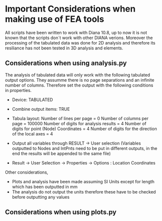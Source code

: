 # Important Considerations when making use of FEA tools

All scripts have been written to work with Diana 10.8, up to now it is not  known that the scripts don´t  work with other DIANA verions. Moreover the processing of the tabulated data was done for 2D analysis and therefore its resiliance has not been tested in 3D analysis and elements.

## Considerations when using analysis.py

The analysis of tabulated data will only work with the following tabulated output options. They assumme there is no page separations and an infinite number of columns. Therefore set the output with the following conditions in properties.

- Device: TABULATED
- Combine output items: TRUE
- Tabula layout:    Number of lines per page = 0
                    Number of columns per page = 100000
                    Number of digits for analysis results = 4
                    Number of digits for point (Node) Coordinates = 4
                    Number of digits for the direction of the local axes = 4

- Output all variables through RESULT -> User selection (Variables outputted to Nodes and IntPnts need to be put in different outputs, in the end the results will be appended to the same file)
- Result -> User Selection -> Properties -> Options : Location Coordinates

Other considerations, 

- Plots and analysis have been made assuming SI Units except for length which has been outputted in mm
- The analysis do not output the units therefore these have to be checked before outputting any values

## Considerations when using plots.py
